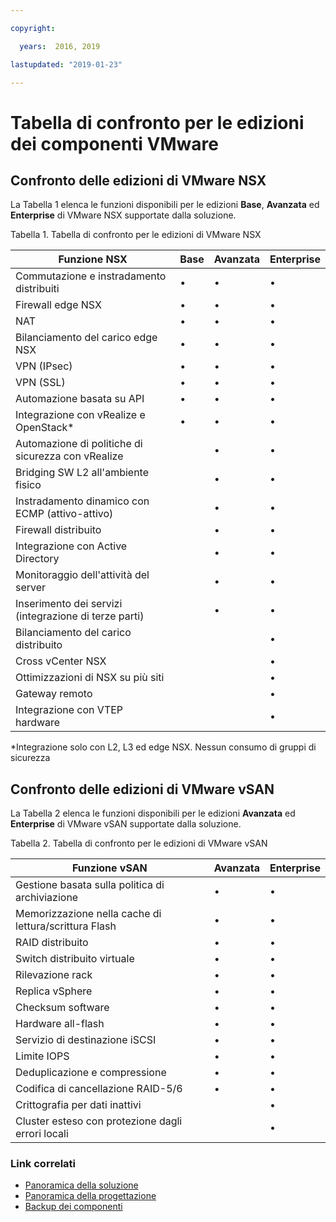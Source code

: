```yaml
---

copyright:

  years:  2016, 2019

lastupdated: "2019-01-23"

---
```


# Tabella di confronto per le edizioni dei componenti VMware

## Confronto delle edizioni di VMware NSX

La Tabella 1 elenca le funzioni disponibili per le edizioni **Base**, **Avanzata** ed **Enterprise** di VMware NSX supportate dalla soluzione.

Tabella 1. Tabella di confronto per le edizioni di VMware NSX

| Funzione NSX                                   | Base | Avanzata | Enterprise |
|-----------------------------------------------|------|----------|------------|
| Commutazione e instradamento distribuiti             | •    | •        | •          |
| Firewall edge NSX                             | •    | •        | •          |
| NAT                                           | •    | •        | •          |
| Bilanciamento del carico edge NSX                       | •    | •        | •          |
| VPN (IPsec)                                   | •    | •        | •          |
| VPN (SSL)                                     | •    | •        | •          |
| Automazione basata su API                         | •    | •        | •          |
| Integrazione con vRealize e OpenStack\*     | •    | •        | •          |
| Automazione di politiche di sicurezza con vRealize |      | •        | •          |
| Bridging SW L2 all'ambiente fisico        |      | •        | •          |
| Instradamento dinamico con ECMP (attivo-attivo)     |      | •        | •          |
| Firewall distribuito                       |      | •        | •          |
| Integrazione con Active Directory             |      | •        | •          |
| Monitoraggio dell'attività del server                    |      | •        | •          |
| Inserimento dei servizi (integrazione di terze parti)     |      | •        | •          |
| Bilanciamento del carico distribuito                    |      |          | •          |
| Cross vCenter NSX                             |      |          | •          |
| Ottimizzazioni di NSX su più siti                  |      |          | •          |
| Gateway remoto                                |      |          | •          |
| Integrazione con VTEP hardware                     |      |          | •          |
\*Integrazione solo con L2, L3 ed edge NSX. Nessun consumo di gruppi di sicurezza

## Confronto delle edizioni di VMware vSAN

La Tabella 2 elenca le funzioni disponibili per le edizioni **Avanzata** ed **Enterprise** di VMware vSAN supportate dalla soluzione.

Tabella 2. Tabella di confronto per le edizioni di VMware vSAN

| Funzione vSAN                                    | Avanzata | Enterprise |
|-------------------------------------------------|----------|------------|
| Gestione basata sulla politica di archiviazione                 | •        | •          |
| Memorizzazione nella cache di lettura/scrittura Flash                        | •        | •          |
| RAID distribuito                                | •        | •          |
| Switch distribuito virtuale                      | •        | •          |
| Rilevazione rack                                  | •        | •          |
| Replica vSphere                             | •        | •          |
| Checksum software                               | •        | •          |
| Hardware all-flash                              | •        | •          |
| Servizio di destinazione iSCSI                            | •        | •          |
| Limite IOPS                                      | •        | •          |
| Deduplicazione e compressione                   | •        | •          |
| Codifica di cancellazione RAID-5/6                         | •        | •          |
| Crittografia per dati inattivi                         |          | •          |
| Cluster esteso con protezione dagli errori locali |          | •          |

### Link correlati

* [Panoramica della soluzione](/docs/services/vmwaresolutions/archiref/solution/solution_overview.html)
* [Panoramica della progettazione](/docs/services/vmwaresolutions/archiref/solution/design_overview.html)
* [Backup dei componenti](/docs/services/vmwaresolutions/archiref/solution/solution_backingup.html)

